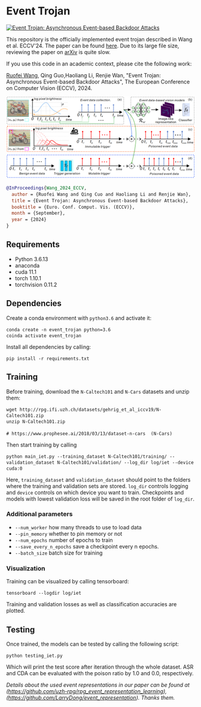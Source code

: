 # Event Trojan

[![Event Trojan: Asynchronous Event-based
Backdoor Attacks](resources/motivation.png)](https://github.com/rfww/EventTrojan)

This repository is the officially implemented event trojan 
described in Wang et al. ECCV'24. 
The paper can be found [here](https://drive.google.com/file/d/1kry5kpW4cRJoT6AxfQk0HSceEM5_jUSG/view?usp=sharing). Due to its large file size, reviewing the paper on [arXiv](https://arxiv.org/pdf/2407.06838) is quite slow.

If you use this code in an academic context, please cite the following work:

[Ruofei Wang](https://scholar.google.com/citations?user=wy_5cK8AAAAJ&hl=zh-CN), Qing Guo,Haoliang Li, Renjie Wan, 
"Event Trojan: Asynchronous Event-based Backdoor Attacks", 
The European Conference on Computer Vision (ECCV), 2024.

![Framework](resources/framework.png)
```bibtex
@InProceedings{Wang_2024_ECCV,
  author = {Ruofei Wang and Qing Cuo and Haoliang Li and Renjie Wan},
  title = {Event Trojan: Asynchronous Event-based Backdoor Attacks},
  booktitle = {Euro. Conf. Comput. Vis. (ECCV)},
  month = {September},
  year = {2024}
}
```

## Requirements

* Python 3.6.13
* anaconda
* cuda 11.1
* torch 1.10.1
* torchvision 0.11.2

## Dependencies
Create a conda environment with `python3.6` and activate it:

    conda create -n event_trojan python=3.6
    coinda activate event_trojan

Install all dependencies by calling:

    pip install -r requirements.txt
   
## Training
Before training, download the `N-Caltech101` and `N-Cars` datasets and unzip them:

    wget http://rpg.ifi.uzh.ch/datasets/gehrig_et_al_iccv19/N-Caltech101.zip 
    unzip N-Caltech101.zip

    # https://www.prophesee.ai/2018/03/13/dataset-n-cars  (N-Cars)
    
Then start training by calling

    python main_iet.py --training_dataset N-Caltech101/training/ --validation_dataset N-Caltech101/validation/ --log_dir log/iet --device cuda:0

Here, `training_dataset` and `validation_dataset` should point to the folders where the training and validation sets are stored.
`log_dir` controls logging and `device` controls on which device you want to train. Checkpoints and models with lowest validation loss will be saved in the root folder of `log_dir`.


### Additional parameters 
* `--num_worker` how many threads to use to load data
* `--pin_memory` whether to pin memory or not
* `--num_epochs` number of epochs to train
* `--save_every_n_epochs` save a checkpoint every n epochs.
* `--batch_size` batch size for training

### Visualization

Training can be visualized by calling tensorboard:

    tensorboard --logdir log/iet

Training and validation losses as well as classification accuracies are plotted. 

## Testing
Once trained, the models can be tested by calling the following script:

    python testing_iet.py

Which will print the test score after iteration through the whole dataset. ASR and CDA can be evaluated with the poison ratio by 1.0 and 0.0, respectively.

    
*Details about the used event representations in our paper can be found at (https://github.com/uzh-rpg/rpg_event_representation_learning), (https://github.com/LarryDong/event_representation). Thanks them.*
